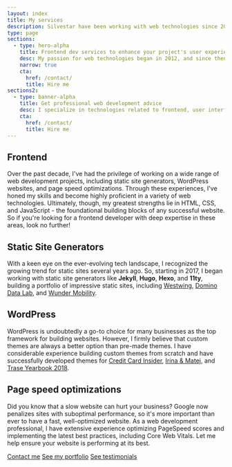 ```yaml
---
layout: index
title: My services
description: Silvestar have been working with web technologies since 2012. During this period, he acquired a certain set of skills for building better websites.
type: page
sections:
  - type: hero-alpha
    title: Frontend dev services to enhance your project's user experience
    desc: My passion for web technologies began in 2012, and since then, I've acquired an arsenal of skills for creating top-quality websites.
    narrow: true
    cta:
      href: /contact/
      title: Hire me
sections2:
  - type: banner-alpha
    title: Get professional web development advice
    desc: I specialize in technologies related to frontend, user interface, and website development.
    cta:
      href: /contact/
      title: Hire me
---
```


## Frontend

Over the past decade, I've had the privilege of working on a wide range of web development projects, including static site generators, WordPress websites, and page speed optimizations. Through these experiences, I've honed my skills and become highly proficient in a variety of web technologies. Ultimately, though, my greatest strengths lie in HTML, CSS, and JavaScript - the foundational building blocks of any successful website. So if you're looking for a frontend developer with deep expertise in these areas, look no further!

## Static Site Generators

With a keen eye on the ever-evolving tech landscape, I recognized the growing trend for static sites several years ago. So, starting in 2017, I began working with static site generators like **Jekyll**, **Hugo**, **Hexo**, and **11ty**, building a portfolio of impressive static sites, including [Westwing](/portfolio/westwing/), [Domino Data Lab](/portfolio/dominodatalab/), and [Wunder Mobility](/portfolio/wundermobility/).

## WordPress

WordPress is undoubtedly a go-to choice for many businesses as the top framework for building websites. However, I firmly believe that custom themes are always a better option than pre-made themes. I have considerable experience building custom themes from scratch and have successfully developed themes for [Credit Card Insider](/portfolio/creditcardinsider/), [Irina & Matej](/portfolio/irinaandmatej/), and [Trase Yearbook 2018](/portfolio/yearbook-trase/).

## Page speed optimizations

Did you know that a slow website can hurt your business? Google now penalizes sites with suboptimal performance, so it's more important than ever to have a fast, well-optimized website. As a web development professional, I have extensive experience optimizing PageSpeed scores and implementing the latest best practices, including Core Web Vitals. Let me help ensure your website is performing at its best.

<div class="text-center">
  <a class="button button--small button--border" href="/contact/">Contact me</a>
  <a class="button button--small button--invisible" href="/portfolio/">See my portfolio</a>
  <a class="button button--small button--invisible" href="/testimonials/">See testimonials</a>
</div>
